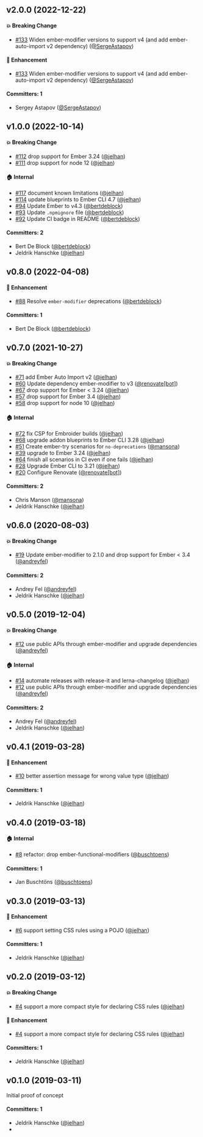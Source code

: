 



## v2.0.0 (2022-12-22)

#### :boom: Breaking Change
* [#133](https://github.com/jelhan/ember-style-modifier/pull/133) Widen ember-modifier versions to support v4 (and add ember-auto-import v2 dependency) ([@SergeAstapov](https://github.com/SergeAstapov))

#### :rocket: Enhancement
* [#133](https://github.com/jelhan/ember-style-modifier/pull/133) Widen ember-modifier versions to support v4 (and add ember-auto-import v2 dependency) ([@SergeAstapov](https://github.com/SergeAstapov))

#### Committers: 1
- Sergey Astapov ([@SergeAstapov](https://github.com/SergeAstapov))

## v1.0.0 (2022-10-14)

#### :boom: Breaking Change
* [#112](https://github.com/jelhan/ember-style-modifier/pull/112) drop support for Ember 3.24 ([@jelhan](https://github.com/jelhan))
* [#111](https://github.com/jelhan/ember-style-modifier/pull/111) drop support for node 12 ([@jelhan](https://github.com/jelhan))

#### :house: Internal
* [#117](https://github.com/jelhan/ember-style-modifier/pull/117) document known limitations ([@jelhan](https://github.com/jelhan))
* [#114](https://github.com/jelhan/ember-style-modifier/pull/114) update blueprints to Ember CLI 4.7 ([@jelhan](https://github.com/jelhan))
* [#94](https://github.com/jelhan/ember-style-modifier/pull/94) Update Ember to v4.3 ([@bertdeblock](https://github.com/bertdeblock))
* [#93](https://github.com/jelhan/ember-style-modifier/pull/93) Update `.npmignore` file ([@bertdeblock](https://github.com/bertdeblock))
* [#92](https://github.com/jelhan/ember-style-modifier/pull/92) Update CI badge in README ([@bertdeblock](https://github.com/bertdeblock))

#### Committers: 2
- Bert De Block ([@bertdeblock](https://github.com/bertdeblock))
- Jeldrik Hanschke ([@jelhan](https://github.com/jelhan))

## v0.8.0 (2022-04-08)

#### :rocket: Enhancement
* [#88](https://github.com/jelhan/ember-style-modifier/pull/88) Resolve `ember-modifier` deprecations ([@bertdeblock](https://github.com/bertdeblock))

#### Committers: 1
- Bert De Block ([@bertdeblock](https://github.com/bertdeblock))

## v0.7.0 (2021-10-27)

#### :boom: Breaking Change
* [#71](https://github.com/jelhan/ember-style-modifier/pull/71) add Ember Auto Import v2 ([@jelhan](https://github.com/jelhan))
* [#60](https://github.com/jelhan/ember-style-modifier/pull/60) Update dependency ember-modifier to v3 ([@renovate[bot]](https://github.com/apps/renovate))
* [#67](https://github.com/jelhan/ember-style-modifier/pull/67) drop support for Ember < 3.24 ([@jelhan](https://github.com/jelhan))
* [#57](https://github.com/jelhan/ember-style-modifier/pull/57) drop support for Ember 3.4 ([@jelhan](https://github.com/jelhan))
* [#58](https://github.com/jelhan/ember-style-modifier/pull/58) drop support for node 10 ([@jelhan](https://github.com/jelhan))

#### :house: Internal
* [#72](https://github.com/jelhan/ember-style-modifier/pull/72) fix CSP for Embroider builds ([@jelhan](https://github.com/jelhan))
* [#68](https://github.com/jelhan/ember-style-modifier/pull/68) upgrade addon blueprints to Ember CLI 3.28 ([@jelhan](https://github.com/jelhan))
* [#51](https://github.com/jelhan/ember-style-modifier/pull/51) Create ember-try scenarios for `no-deprecations` ([@mansona](https://github.com/mansona))
* [#39](https://github.com/jelhan/ember-style-modifier/pull/39) upgrade to Ember 3.24 ([@jelhan](https://github.com/jelhan))
* [#64](https://github.com/jelhan/ember-style-modifier/pull/64) finish all scenarios in CI even if one fails ([@jelhan](https://github.com/jelhan))
* [#28](https://github.com/jelhan/ember-style-modifier/pull/28) Upgrade Ember CLI to 3.21 ([@jelhan](https://github.com/jelhan))
* [#20](https://github.com/jelhan/ember-style-modifier/pull/20) Configure Renovate ([@renovate[bot]](https://github.com/apps/renovate))

#### Committers: 2
- Chris Manson ([@mansona](https://github.com/mansona))
- Jeldrik Hanschke ([@jelhan](https://github.com/jelhan))

## v0.6.0 (2020-08-03)

#### :boom: Breaking Change
* [#19](https://github.com/jelhan/ember-style-modifier/pull/19) Update ember-modifier to 2.1.0 and drop support for Ember < 3.4 ([@andreyfel](https://github.com/andreyfel))

#### Committers: 2
- Andrey Fel ([@andreyfel](https://github.com/andreyfel))
- Jeldrik Hanschke ([@jelhan](https://github.com/jelhan))

## v0.5.0 (2019-12-04)

#### :boom: Breaking Change
* [#12](https://github.com/jelhan/ember-style-modifier/pull/12) use public APIs through ember-modifier and upgrade dependencies ([@andreyfel](https://github.com/andreyfel))

#### :house: Internal
* [#14](https://github.com/jelhan/ember-style-modifier/pull/14) automate releases with release-it and lerna-changelog ([@jelhan](https://github.com/jelhan))
* [#12](https://github.com/jelhan/ember-style-modifier/pull/12) use public APIs through ember-modifier and upgrade dependencies ([@andreyfel](https://github.com/andreyfel))

#### Committers: 2
- Andrey Fel ([@andreyfel](https://github.com/andreyfel))
- Jeldrik Hanschke ([@jelhan](https://github.com/jelhan))


## v0.4.1 (2019-03-28)

#### :rocket: Enhancement
* [#10](https://github.com/jelhan/ember-style-modifier/pull/10) better assertion message for wrong value type ([@jelhan](https://github.com/jelhan))

#### Committers: 1
- Jeldrik Hanschke ([@jelhan](https://github.com/jelhan))


## v0.4.0 (2019-03-18)

#### :house: Internal
* [#8](https://github.com/jelhan/ember-style-modifier/pull/8) refactor: drop ember-functional-modifiers ([@buschtoens](https://github.com/buschtoens))

#### Committers: 1
- Jan Buschtöns ([@buschtoens](https://github.com/buschtoens))


## v0.3.0 (2019-03-13)

#### :rocket: Enhancement
* [#6](https://github.com/jelhan/ember-style-modifier/pull/6) support setting CSS rules using a POJO ([@jelhan](https://github.com/jelhan))

#### Committers: 1
- Jeldrik Hanschke ([@jelhan](https://github.com/jelhan))


## v0.2.0 (2019-03-12)

#### :boom: Breaking Change
* [#4](https://github.com/jelhan/ember-style-modifier/pull/4) support a more compact style for declaring CSS rules ([@jelhan](https://github.com/jelhan))

#### :rocket: Enhancement
* [#4](https://github.com/jelhan/ember-style-modifier/pull/4) support a more compact style for declaring CSS rules ([@jelhan](https://github.com/jelhan))

#### Committers: 1
- Jeldrik Hanschke ([@jelhan](https://github.com/jelhan))


## v0.1.0 (2019-03-11)

Initial proof of concept

#### Committers: 1
- Jeldrik Hanschke ([@jelhan](https://github.com/jelhan))
- 
